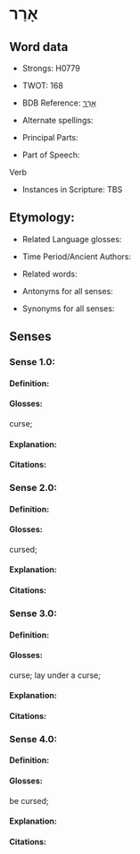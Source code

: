 # אָרַר

<!-- Status: S2="NeedsEdits" -->
<!-- Lexica used for edits:   -->

## Word data

* Strongs: H0779

* TWOT: 168

* BDB Reference: [אָרַר](rc://en/bdb/dict/a.fy.aa)

* Alternate spellings:

* Principal Parts:

* Part of Speech:

Verb

* Instances in Scripture: TBS

## Etymology:

* Related Language glosses:

* Time Period/Ancient Authors:

* Related words:

* Antonyms for all senses:

* Synonyms for all senses:

## Senses

### Sense 1.0:

#### Definition:

#### Glosses:

curse; 

#### Explanation:

#### Citations:



### Sense 2.0:

#### Definition:

#### Glosses:

cursed; 

#### Explanation:

#### Citations:



### Sense 3.0:

#### Definition:

#### Glosses:

curse; lay under a curse; 

#### Explanation:

#### Citations:



### Sense 4.0:

#### Definition:

#### Glosses:

be cursed; 

#### Explanation:

#### Citations:



